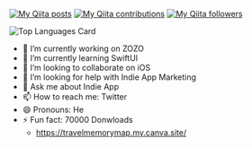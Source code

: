 [![My Qiita posts](https://qiita-badge.apiapi.app/s/tsuzuki817/posts.svg)](http://qiita.com/tsuzuki817) [![My Qiita contributions](https://qiita-badge.apiapi.app/s/tsuzuki817/contributions.svg)](http://qiita.com/tsuzuki817) [![My Qiita followers](https://qiita-badge.apiapi.app/s/tsuzuki817/followers.svg)](http://qiita.com/tsuzuki817)

![Top Languages Card](https://github-readme-stats.vercel.app/api/top-langs/?username=tsuzukihashi&count_private=true&theme=tokyonight&layout=compact)

- 🔭 I’m currently working on ZOZO
- 🌱 I’m currently learning SwiftUI
- 👯 I’m looking to collaborate on iOS
- 🤔 I’m looking for help with Indie App Marketing
- 💬 Ask me about Indie App
- 📫 How to reach me: Twitter
- 😄 Pronouns: He
- ⚡ Fun fact: 70000 Donwloads
  - https://travelmemorymap.my.canva.site/
